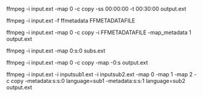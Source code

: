 ffmpeg -i input.ext -map 0 -c copy -ss 00:00:00 -t 00:30:00 output.ext

ffmpeg -i input.ext -f ffmetadata FFMETADATAFILE

ffmpeg -i input.ext -map 0 -c copy -i FFMETADATAFILE -map_metadata 1 output.ext

ffmpeg -i input.ext -map 0:s:0 subs.ext

ffmpeg -i input.ext -map 0 -c copy -map -0:s output.ext

ffmpeg -i input.ext -i inputsub1.ext -i inputsub2.ext -map 0 -map 1 -map 2 -c copy -metadata:s:s:0 language=sub1 -metadata:s:s:1 language=sub2 output.ext

